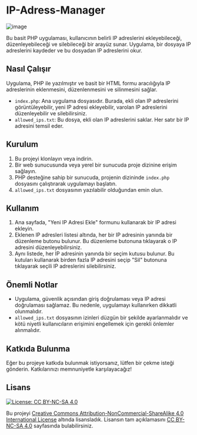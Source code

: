 # IP-Adress-Manager

![image](https://github.com/ugurcomptech/IP-Adress-Manager/assets/133202238/d6651775-8e3c-4f49-9c11-47201c6affde)


Bu basit PHP uygulaması, kullanıcının belirli IP adreslerini ekleyebileceği, düzenleyebileceği ve silebileceği bir arayüz sunar. Uygulama, bir dosyaya IP adreslerini kaydeder ve bu dosyadan IP adreslerini okur.

## Nasıl Çalışır

Uygulama, PHP ile yazılmıştır ve basit bir HTML formu aracılığıyla IP adreslerinin eklenmesini, düzenlenmesini ve silinmesini sağlar. 

- `index.php`: Ana uygulama dosyasıdır. Burada, ekli olan IP adreslerini görüntüleyebilir, yeni IP adresi ekleyebilir, varolan IP adreslerini düzenleyebilir ve silebilirsiniz.
- `allowed_ips.txt`: Bu dosya, ekli olan IP adreslerini saklar. Her satır bir IP adresini temsil eder.

## Kurulum

1. Bu projeyi klonlayın veya indirin.
2. Bir web sunucusunda veya yerel bir sunucuda proje dizinine erişim sağlayın.
3. PHP desteğine sahip bir sunucuda, projenin dizininde `index.php` dosyasını çalıştırarak uygulamayı başlatın.
4. `allowed_ips.txt` dosyasının yazılabilir olduğundan emin olun.

## Kullanım

1. Ana sayfada, "Yeni IP Adresi Ekle" formunu kullanarak bir IP adresi ekleyin.
2. Eklenen IP adresleri listesi altında, her bir IP adresinin yanında bir düzenleme butonu bulunur. Bu düzenleme butonuna tıklayarak o IP adresini düzenleyebilirsiniz.
3. Aynı listede, her IP adresinin yanında bir seçim kutusu bulunur. Bu kutuları kullanarak birden fazla IP adresini seçip "Sil" butonuna tıklayarak seçili IP adreslerini silebilirsiniz.

## Önemli Notlar

- Uygulama, güvenlik açısından giriş doğrulaması veya IP adresi doğrulaması sağlamaz. Bu nedenle, uygulamayı kullanırken dikkatli olunmalıdır.
- `allowed_ips.txt` dosyasının izinleri düzgün bir şekilde ayarlanmalıdır ve kötü niyetli kullanıcıların erişimini engellemek için gerekli önlemler alınmalıdır.

## Katkıda Bulunma

Eğer bu projeye katkıda bulunmak istiyorsanız, lütfen bir çekme isteği gönderin. Katkılarınızı memnuniyetle karşılayacağız!

## Lisans

[![License: CC BY-NC-SA 4.0](https://licensebuttons.net/l/by-nc-sa/4.0/88x31.png)](https://creativecommons.org/licenses/by-nc-sa/4.0/legalcode)

Bu projeyi [Creative Commons Attribution-NonCommercial-ShareAlike 4.0 International License](https://creativecommons.org/licenses/by-nc-sa/4.0/legalcode) altında lisansladık. Lisansın tam açıklamasını [CC BY-NC-SA 4.0](https://creativecommons.org/licenses/by-nc-sa/4.0/legalcode) sayfasında bulabilirsiniz.
